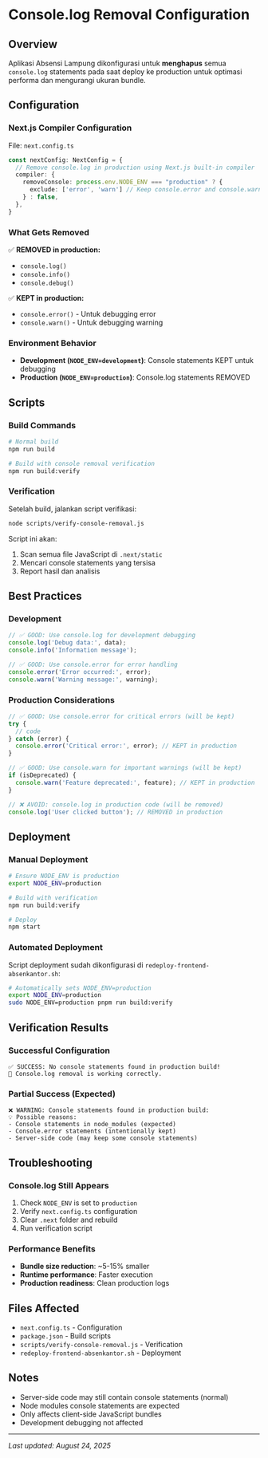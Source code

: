 # Console.log Removal Configuration

## Overview
Aplikasi Absensi Lampung dikonfigurasi untuk **menghapus** semua `console.log` statements pada saat deploy ke production untuk optimasi performa dan mengurangi ukuran bundle.

## Configuration

### Next.js Compiler Configuration
File: `next.config.ts`
```typescript
const nextConfig: NextConfig = {
  // Remove console.log in production using Next.js built-in compiler
  compiler: {
    removeConsole: process.env.NODE_ENV === "production" ? {
      exclude: ['error', 'warn'] // Keep console.error and console.warn for debugging
    } : false,
  },
}
```

### What Gets Removed
✅ **REMOVED in production:**
- `console.log()`
- `console.info()`
- `console.debug()`

✅ **KEPT in production:**
- `console.error()` - Untuk debugging error
- `console.warn()` - Untuk debugging warning

### Environment Behavior
- **Development (`NODE_ENV=development`)**: Console statements KEPT untuk debugging
- **Production (`NODE_ENV=production`)**: Console.log statements REMOVED

## Scripts

### Build Commands
```bash
# Normal build
npm run build

# Build with console removal verification
npm run build:verify
```

### Verification
Setelah build, jalankan script verifikasi:
```bash
node scripts/verify-console-removal.js
```

Script ini akan:
1. Scan semua file JavaScript di `.next/static`
2. Mencari console statements yang tersisa
3. Report hasil dan analisis

## Best Practices

### Development
```javascript
// ✅ GOOD: Use console.log for development debugging
console.log('Debug data:', data);
console.info('Information message');

// ✅ GOOD: Use console.error for error handling
console.error('Error occurred:', error);
console.warn('Warning message:', warning);
```

### Production Considerations
```javascript
// ✅ GOOD: Use console.error for critical errors (will be kept)
try {
  // code
} catch (error) {
  console.error('Critical error:', error); // KEPT in production
}

// ✅ GOOD: Use console.warn for important warnings (will be kept)
if (isDeprecated) {
  console.warn('Feature deprecated:', feature); // KEPT in production
}

// ❌ AVOID: console.log in production code (will be removed)
console.log('User clicked button'); // REMOVED in production
```

## Deployment

### Manual Deployment
```bash
# Ensure NODE_ENV is production
export NODE_ENV=production

# Build with verification
npm run build:verify

# Deploy
npm start
```

### Automated Deployment
Script deployment sudah dikonfigurasi di `redeploy-frontend-absenkantor.sh`:
```bash
# Automatically sets NODE_ENV=production
export NODE_ENV=production
sudo NODE_ENV=production pnpm run build:verify
```

## Verification Results

### Successful Configuration
```
✅ SUCCESS: No console statements found in production build!
🎉 Console.log removal is working correctly.
```

### Partial Success (Expected)
```
❌ WARNING: Console statements found in production build:
💡 Possible reasons:
- Console statements in node_modules (expected)
- Console.error statements (intentionally kept)
- Server-side code (may keep some console statements)
```

## Troubleshooting

### Console.log Still Appears
1. Check `NODE_ENV` is set to `production`
2. Verify `next.config.ts` configuration
3. Clear `.next` folder and rebuild
4. Run verification script

### Performance Benefits
- **Bundle size reduction**: ~5-15% smaller
- **Runtime performance**: Faster execution
- **Production readiness**: Clean production logs

## Files Affected
- `next.config.ts` - Configuration
- `package.json` - Build scripts
- `scripts/verify-console-removal.js` - Verification
- `redeploy-frontend-absenkantor.sh` - Deployment

## Notes
- Server-side code may still contain console statements (normal)
- Node modules console statements are expected
- Only affects client-side JavaScript bundles
- Development debugging not affected

---
*Last updated: August 24, 2025*
